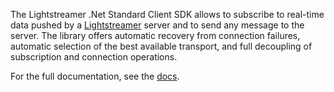 The Lightstreamer .Net Standard Client SDK allows to subscribe to real-time data pushed by a [Lightstreamer](https://lightstreamer.com) server and to send any message to the server. The library offers automatic recovery from connection failures, automatic selection of the best available transport, and full decoupling of subscription and connection operations.

For the full documentation, see the [docs](https://sdk.lightstreamer.com/ls-dotnetstandard-client/6.0.1-a.90/api/index.html).